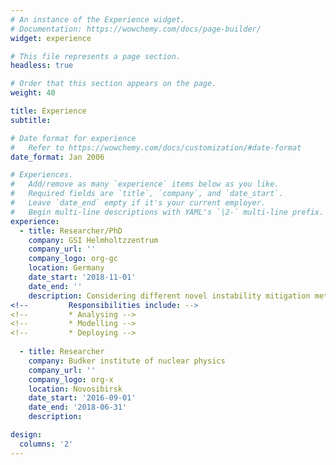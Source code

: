 ```yaml
---
# An instance of the Experience widget.
# Documentation: https://wowchemy.com/docs/page-builder/
widget: experience

# This file represents a page section.
headless: true

# Order that this section appears on the page.
weight: 40

title: Experience
subtitle:

# Date format for experience
#   Refer to https://wowchemy.com/docs/customization/#date-format
date_format: Jan 2006

# Experiences.
#   Add/remove as many `experience` items below as you like.
#   Required fields are `title`, `company`, and `date_start`.
#   Leave `date_end` empty if it's your current employer.
#   Begin multi-line descriptions with YAML's `|2-` multi-line prefix.
experience:
  - title: Researcher/PhD
    company: GSI Helmholtzzentrum
    company_url: ''
    company_logo: org-gc
    location: Germany
    date_start: '2018-11-01'
    date_end: ''
    description: Considering different novel instability mitigation methods via Landau damping for heavy ion synchrotrons
<!--         Responsibilities include: -->
<!--         * Analysing -->
<!--         * Modelling -->
<!--         * Deploying -->
        
  - title: Researcher 
    company: Budker institute of nuclear physics
    company_url: ''
    company_logo: org-x
    location: Novosibirsk
    date_start: '2016-09-01'
    date_end: '2018-06-31'
    description: 

design:
  columns: '2'
---
```

